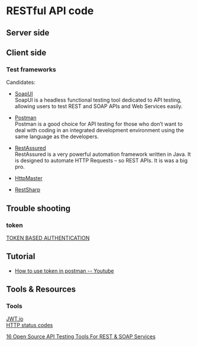 # RESTful API code

## Server side

## Client side

### Test frameworks

Candidates:  

* [SoapUI](https://www.soapui.org/)  
SoapUI is a headless functional testing tool dedicated to API testing, allowing users to test REST and SOAP APIs and Web Services easily.  

* [Postman](https://www.getpostman.com/)  
Postman is a good choice for API testing for those who don’t want to deal with coding in an integrated development environment using the same language as the developers.  

* [RestAssured](http://rest-assured.io/)  
RestAssured is a very powerful automation framework written in Java. It is designed to automate HTTP Requests – so REST APIs. It is was a big pro.  

* [HttpMaster](https://www.httpmaster.net/)  

* [RestSharp](http://restsharp.org/)  

## Trouble shooting

### token

[TOKEN BASED AUTHENTICATION](https://auth0.com/learn/token-based-authentication-made-easy/)  

## Tutorial

* [How to use token in postman -- Youtube](https://www.youtube.com/watch?v=SKswJH7_plQ)  

## Tools & Resources

### Tools
[JWT.io](https://jwt.io/)  
[HTTP status codes](https://www.restapitutorial.com/httpstatuscodes.html)  

[16 Open Source API Testing Tools For REST & SOAP Services](https://www.joecolantonio.com/12-open-source-api-testing-tools-rest-soap-services/)  
